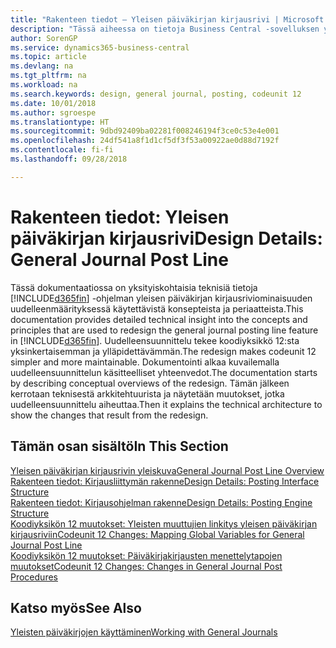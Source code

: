 ```yaml
---
title: "Rakenteen tiedot – Yleisen päiväkirjan kirjausrivi | Microsoft Docs"
description: "Tässä aiheessa on tietoja Business Central -sovelluksen yleisen päiväkirjan kirjausriviominaisuuden uudelleenmäärityksessä käytettävistä käsitteistä ja periaatteista."
author: SorenGP
ms.service: dynamics365-business-central
ms.topic: article
ms.devlang: na
ms.tgt_pltfrm: na
ms.workload: na
ms.search.keywords: design, general journal, posting, codeunit 12
ms.date: 10/01/2018
ms.author: sgroespe
ms.translationtype: HT
ms.sourcegitcommit: 9dbd92409ba02281f008246194f3ce0c53e4e001
ms.openlocfilehash: 24df541a8f1d1cf5df3f53a00922ae0d88d7192f
ms.contentlocale: fi-fi
ms.lasthandoff: 09/28/2018

---
```

# <a name="design-details-general-journal-post-line"></a><span data-ttu-id="b486b-103">Rakenteen tiedot: Yleisen päiväkirjan kirjausrivi</span><span class="sxs-lookup"><span data-stu-id="b486b-103">Design Details: General Journal Post Line</span></span>
<span data-ttu-id="b486b-104">Tässä dokumentaatiossa on yksityiskohtaisia teknisiä tietoja [!INCLUDE[d365fin](includes/d365fin_md.md)] -ohjelman yleisen päiväkirjan kirjausriviominaisuuden uudelleenmäärityksessä käytettävistä konsepteista ja periaatteista.</span><span class="sxs-lookup"><span data-stu-id="b486b-104">This documentation provides detailed technical insight into the concepts and principles that are used to redesign the general journal posting line feature in [!INCLUDE[d365fin](includes/d365fin_md.md)].</span></span> <span data-ttu-id="b486b-105">Uudelleensuunnittelu tekee koodiyksikkö 12:sta yksinkertaisemman ja ylläpidettävämmän.</span><span class="sxs-lookup"><span data-stu-id="b486b-105">The redesign makes codeunit 12 simpler and more maintainable.</span></span> <span data-ttu-id="b486b-106">Dokumentointi alkaa kuvailemalla uudelleensuunnittelun käsitteelliset yhteenvedot.</span><span class="sxs-lookup"><span data-stu-id="b486b-106">The documentation starts by describing conceptual overviews of the redesign.</span></span> <span data-ttu-id="b486b-107">Tämän jälkeen kerrotaan teknisestä arkkitehtuurista ja näytetään muutokset, jotka uudelleensuunnittelu aiheuttaa.</span><span class="sxs-lookup"><span data-stu-id="b486b-107">Then it explains the technical architecture to show the changes that result from the redesign.</span></span>  

## <a name="in-this-section"></a><span data-ttu-id="b486b-108">Tämän osan sisältö</span><span class="sxs-lookup"><span data-stu-id="b486b-108">In This Section</span></span>  
[<span data-ttu-id="b486b-109">Yleisen päiväkirjan kirjausrivin yleiskuva</span><span class="sxs-lookup"><span data-stu-id="b486b-109">General Journal Post Line Overview</span></span>](design-details-general-journal-post-line-overview.md)  
[<span data-ttu-id="b486b-110">Rakenteen tiedot: Kirjausliittymän rakenne</span><span class="sxs-lookup"><span data-stu-id="b486b-110">Design Details: Posting Interface Structure</span></span>](design-details-posting-interface-structure.md)  
[<span data-ttu-id="b486b-111">Rakenteen tiedot: Kirjausohjelman rakenne</span><span class="sxs-lookup"><span data-stu-id="b486b-111">Design Details: Posting Engine Structure</span></span>](design-details-posting-engine-structure.md)  
[<span data-ttu-id="b486b-112">Koodiyksikön 12 muutokset: Yleisten muuttujien linkitys yleisen päiväkirjan kirjausriviin</span><span class="sxs-lookup"><span data-stu-id="b486b-112">Codeunit 12 Changes: Mapping Global Variables for General Journal Post Line</span></span>](design-details-codeunit-12-changes-mapping-global-variables-for-general-journal-post-line.md)  
[<span data-ttu-id="b486b-113">Koodiyksikön 12 muutokset: Päiväkirjakirjausten menettelytapojen muutokset</span><span class="sxs-lookup"><span data-stu-id="b486b-113">Codeunit 12 Changes: Changes in General Journal Post Procedures</span></span>](design-details-codeunit-12-changes-changes-in-general-journal-post-procedures.md)  

## <a name="see-also"></a><span data-ttu-id="b486b-114">Katso myös</span><span class="sxs-lookup"><span data-stu-id="b486b-114">See Also</span></span>  
[<span data-ttu-id="b486b-115">Yleisten päiväkirjojen käyttäminen</span><span class="sxs-lookup"><span data-stu-id="b486b-115">Working with General Journals</span></span>](ui-work-general-journals.md)

